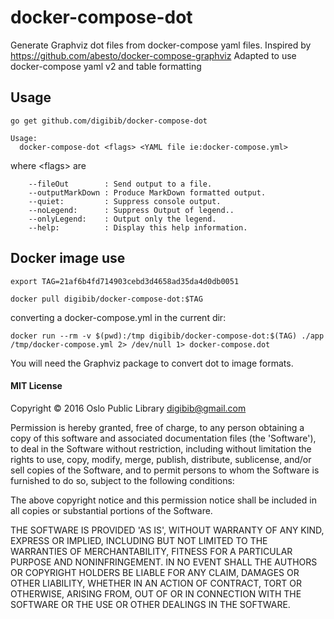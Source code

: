 # docker-compose-dot

Generate Graphviz dot files from docker-compose yaml files.
Inspired by https://github.com/abesto/docker-compose-graphviz
Adapted to use docker-compose yaml v2 and table formatting

## Usage

```
go get github.com/digibib/docker-compose-dot
```

```
Usage:
  docker-compose-dot <flags> <YAML file ie:docker-compose.yml>
```
where \<flags>  are

		--fileOut        : Send output to a file.
		--outputMarkDown : Produce MarkDown formatted output.
		--quiet:         : Suppress console output.
		--noLegend:      : Suppress Output of legend..
		--onlyLegend:    : Output only the legend.
		--help:          : Display this help information.


## Docker image use

```
export TAG=21af6b4fd714903cebd3d4658ad35da4d0db0051
```

```
docker pull digibib/docker-compose-dot:$TAG
```

converting a docker-compose.yml in the current dir:

```
docker run --rm -v $(pwd):/tmp digibib/docker-compose-dot:$(TAG) ./app /tmp/docker-compose.yml 2> /dev/null 1> docker-compose.dot
```

You will need the Graphviz package to convert dot to image formats.

#### MIT License

Copyright © 2016 Oslo Public Library <digibib@gmail.com>

Permission is hereby granted, free of charge, to any person obtaining
a copy of this software and associated documentation files (the
'Software'), to deal in the Software without restriction, including
without limitation the rights to use, copy, modify, merge, publish,
distribute, sublicense, and/or sell copies of the Software, and to
permit persons to whom the Software is furnished to do so, subject to
the following conditions:

The above copyright notice and this permission notice shall be
included in all copies or substantial portions of the Software.

THE SOFTWARE IS PROVIDED 'AS IS', WITHOUT WARRANTY OF ANY KIND,
EXPRESS OR IMPLIED, INCLUDING BUT NOT LIMITED TO THE WARRANTIES OF
MERCHANTABILITY, FITNESS FOR A PARTICULAR PURPOSE AND NONINFRINGEMENT.
IN NO EVENT SHALL THE AUTHORS OR COPYRIGHT HOLDERS BE LIABLE FOR ANY
CLAIM, DAMAGES OR OTHER LIABILITY, WHETHER IN AN ACTION OF CONTRACT,
TORT OR OTHERWISE, ARISING FROM, OUT OF OR IN CONNECTION WITH THE
SOFTWARE OR THE USE OR OTHER DEALINGS IN THE SOFTWARE.
